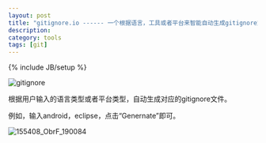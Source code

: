 ```yaml
---
layout: post
title: "gitignore.io ------ 一个根据语言，工具或者平台来智能自动生成gitignore文件的在线工具"
description:
category: tools
tags: [git]
---
```

{% include JB/setup %}

![gitignore](https://raw.github.com/joeblau/gitignore.io/master/public/gi/img/gitignore-logo-dark.png)  

根据用户输入的语言类型或者平台类型，自动生成对应的gitignore文件。

例如，输入android，eclipse，点击“Genernate”即可。
<!-- more -->
![155408_ObrF_190084](http://static.oschina.net/uploads/space/2013/0703/155408_ObrF_190084.png)